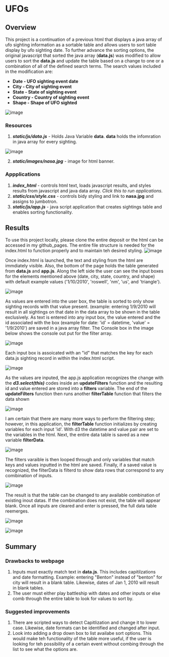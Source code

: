 # UFOs

## Overview

  This project is a continuation of a previous html that displays a java array of ufo sighting information as a sortable table and allows users to sort table display by ufo sighting date.  To further advance the sorting options, the original javascript  that sorted the java array (**data.js**) was modified to allow users to sort the **data.js** and update the table based on a change to one or a combination of all of the defined search terms.  The search values included in the modification are:
  
  *  **Date - UFO sighting event date**
  *  **City - City of sighting event**
  *  **State - State of sighting event**
  *  **Country - Country of sighting event**
  *  **Shape - Shape of UFO sighted**
  
![image](https://user-images.githubusercontent.com/91850824/155857286-47341312-07ab-4887-938f-cee67b20b46a.png)


### Resources

  1. ***static/js/data.js*** - Holds Java Variable **data**.  **data** holds the infomration in java array for every sighting.
  
  ![image](https://user-images.githubusercontent.com/91850824/155856907-fb036094-b72b-405b-8500-05d5860eb281.png)

  2. ***static/images/nasa.jpg*** - image for html banner.

### Appplications 

  1.  ***index_html*** - controls html text, loads javascript results, and styles results from javascript and java data array.  *Click this to run applications.*
  2.  ***static/css/style.css*** - controls bidy styling and link to **nasa.jpg** and assigns to jumbotron.
  3.  ***static/js/app.js*** - java script application that creates sightings table and enables sorting functionality.

## Results

  To use this project locally, please clone the entire deposit or the html can be accessed in my github_pages.  The entire file structure is needed for the index.html to function properly and to maintain teh desired styling. 
![image](https://user-images.githubusercontent.com/91850824/155857645-3fd8e103-cd59-4baf-a587-ff44ba29a9df.png)

  Once index.html is launched, the text and styling from the html are immdiately visible.  Also, the bottom of the page holds the table generated from **data.js** and **app.js**.  Along the left side the user can see the input boxes for the elements mentioned above (date, city, state, country, and shape) with default example values ('1/10/2010', 'roswell', 'nm', 'us', and 'triangle').
  
  ![image](https://user-images.githubusercontent.com/91850824/155857734-9b048a45-3402-4cb7-8af3-0810dddefd0e.png)

  As values are entered into the user box, the table is sorted to only show sighting records with that value present. (example: entering 1/9/2010 will result in all sightings on that date in the data array to be shown in the table exclusively.  As text is entered into any input box, the value entered and the id associated with the box (example for date: 'id' = datetime, 'value' = '1/9/2010') are saved in a java array filter.  The Console box in the image below shows the console out put for the filter array. 
  
 ![image](https://user-images.githubusercontent.com/91850824/155857841-bda98a97-0eaf-4e20-826b-89de00a95a90.png)

Each input box is assoicated with an "id" that matches the key for each data.js sighting record in within the index.html script.  

![image](https://user-images.githubusercontent.com/91850824/155857992-6809e637-a315-448f-9b42-58e13b86ce36.png)

As the values are inputed, the app.js application recognizes the change with the ***d3.select(this)*** codes inside an **updateFilters** function and the resulting id and value entered are stored into a **filters** variable.  The end of the **updateFilters** function then runs another **filterTable** function that filters the data shown 

![image](https://user-images.githubusercontent.com/91850824/155858039-846b0f04-cf81-415a-b46d-425f6375b941.png)

I am certain that there are many more ways to perform the filtering step; however, in this application, the **filterTable** function initializes by creating variables for each 
input 'id'.  With d3 the datetime and value pair are set to the variables in the html.  Next, the entire data table is saved as a new variable **filterData**.

![image](https://user-images.githubusercontent.com/91850824/155858264-e6e70b0d-fd5e-4f92-9ded-fdc953dc0571.png)

The filters varaible is then looped through and only variables that match keys and values inputted in the html are saved.  Finally, if a saved value is recognized, the filterData is filterd to show data rows that correspond to any comibination of inputs.

![image](https://user-images.githubusercontent.com/91850824/155858342-b19463d4-8f1f-4dfd-866c-7ef193f0acbe.png)

The result is that the table can be changed to any available combination of existing inout datas.  If the combination does not exist, the table will appear blank.  Once all inputs are cleared and enter is pressed, the full data table reemerges.

![image](https://user-images.githubusercontent.com/91850824/155858375-8b580b49-48d6-449f-ab1f-3f69df4044fa.png)

![image](https://user-images.githubusercontent.com/91850824/155858384-53093cfb-79df-4d4a-be30-b2e182a74e87.png)

## Summary

### Drawbacks to webpage

1. Inputs must exactly match text in **data.js**.  This includes capitilzations and date formatting. Example: entering "Benton" instead of "benton" for city will result in a blank table.  Likewise, dates of Jan 1, 2010 will result in blank tables.
2. The user must either play battleship with dates and other inputs or else comb through the entire table to look for values to sort by.

### Suggested improvements

1. There are scripted ways to detect Capitlization and change it to lower case.  Likewise, date formats can be identified and changed after input.
2. Look into adding a drop down box to list availabe sort options.  This would make teh functionality of the table more useful, if the user is looking for teh possibility of a certain event without combing through the list to see what the options are. 





